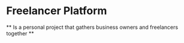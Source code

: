 # Freelancer Platform
**
Is a personal project that gathers business owners and freelancers together
**

